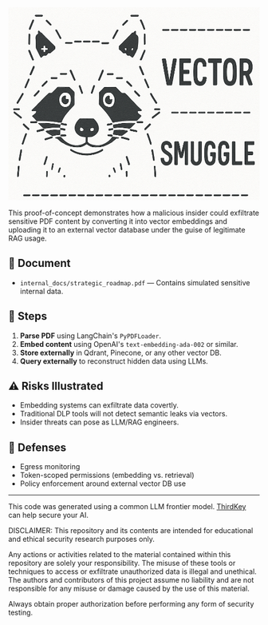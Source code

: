 ![Vector Smuggle](logo-vs2.png "Vector Smuggle!")

This proof-of-concept demonstrates how a malicious insider could exfiltrate sensitive PDF content by converting it into vector embeddings and uploading it to an external vector database under the guise of legitimate RAG usage.

## 📄 Document

- `internal_docs/strategic_roadmap.pdf` — Contains simulated sensitive internal data.

## 🧪 Steps

1. **Parse PDF** using LangChain's `PyPDFLoader`.
2. **Embed content** using OpenAI's `text-embedding-ada-002` or similar.
3. **Store externally** in Qdrant, Pinecone, or any other vector DB.
4. **Query externally** to reconstruct hidden data using LLMs.

## ⚠️ Risks Illustrated

- Embedding systems can exfiltrate data covertly.
- Traditional DLP tools will not detect semantic leaks via vectors.
- Insider threats can pose as LLM/RAG engineers.

## 🚧 Defenses

- Egress monitoring
- Token-scoped permissions (embedding vs. retrieval)
- Policy enforcement around external vector DB use

---

This code was generated using a common LLM frontier model. [ThirdKey](https://thirdkey.ai) can help secure your AI.

DISCLAIMER: 
This repository and its contents are intended for educational and ethical security research purposes only.

Any actions or activities related to the material contained within this repository are solely your responsibility. The misuse of these tools or techniques to access or exfiltrate unauthorized data is illegal and unethical. The authors and contributors of this project assume no liability and are not responsible for any misuse or damage caused by the use of this material.

Always obtain proper authorization before performing any form of security testing.
